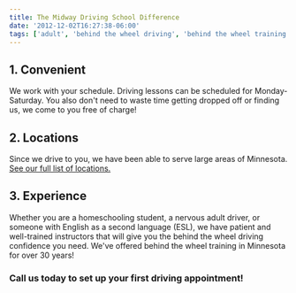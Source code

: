 ```yaml
---
title: The Midway Driving School Difference
date: '2012-12-02T16:27:38-06:00'
tags: ['adult', 'behind the wheel driving', 'behind the wheel training', 'driving school special services', 'duluth', 'experiece', 'homeschool', 'homeschool behind the wheel', 'locations', 'midway driving school', 'minneapolis', 'minnesota', 'nervous adult behind the wheel training', 'nervous drivers', 'rochester', 'services', 'st. paul', 'twin cities']
---
```

## 1. Convenient

We work with your schedule. Driving lessons can be scheduled for Monday-Saturday. You also don't need to waste time getting dropped off or finding us, we come to you free of charge!

## 2. Locations

Since we drive to you, we have been able to serve large areas of Minnesota. [See our full list of locations.](/locations-rates)

## 3. Experience

Whether you are a homeschooling student, a nervous adult driver, or someone with English as a second language (ESL), we have patient and well-trained instructors that will give you the behind the wheel driving confidence you need. We've offered behind the wheel training in Minnesota for over 30 years!

### Call us today to set up your first driving appointment!
